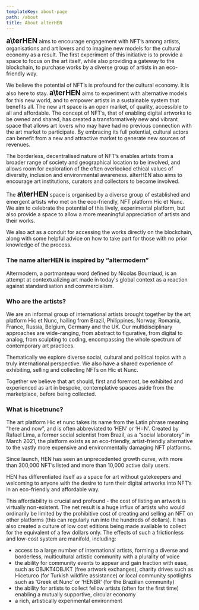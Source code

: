 ```yaml
---
templateKey: about-page
path: /about
title: About alterHEN
---
```

<span class="logo-text" style="font-size: 1.2rem; font-weight: bold; display: inline-block">a\ter<span>HEN</span></span> aims to encourage engagement with NFT’s among artists, organisations and art lovers and to imagine new models for the cultural economy as a result. The first experiment of this initiative is to provide a space to focus on the art itself, while also providing a gateway to the blockchain, to purchase works by a diverse group of artists in an eco-friendly way.

We believe the potential of NFT’s is profound for the cultural economy. It is also here to stay. <span class="logo-text" style="font-size: 1.2rem; font-weight: bold; display: inline-block">a\ter<span>HEN</span></span> aims to experiment with alternative models for this new world, and to empower artists in a sustainable system that benefits all. The new art space is an open market, of quality, accessible to all and affordable. The concept of NFT’s, that of enabling digital artworks to be owned and shared, has created a transformatively new and vibrant space that allows art lovers who may have had no previous connection with the art market to participate. By embracing its full potential, cultural actors can benefit from a new and attractive market to generate new sources of revenues.

The borderless, decentralised nature of NFT’s enables artists from a broader range of society and geographical location to be involved, and allows room for exploration of the often overlooked ethical values of diversity, inclusion and environmental awareness. alterHEN also aims to encourage art institutions, curators and collectors to become involved.

The <span class="logo-text" style="font-size: 1.2rem; font-weight: bold; display: inline-block">a\ter<span>HEN</span></span> space is organised by a diverse group of established and emergent artists who met on the eco-friendly, NFT platform Hic et Nunc. We aim to celebrate the potential of this lively, experimental platform, but also provide a space to allow a more meaningful appreciation of artists and their works.

We also act as a conduit for accessing the works directly on the blockchain, along with some helpful advice on how to take part for those with no prior knowledge of the process.

### The name alterHEN is inspired by “altermodern”

Altermodern, a portmanteau word defined by Nicolas Bourriaud, is an attempt at contextualizing art made in today's global context as a reaction against standardisation and commercialism.

### Who are the artists?

We are an informal group of international artists brought together by the art platform Hic et Nunc, hailing from Brazil, Philippines, Norway, Romania, France, Russia, Belgium, Germany and the UK. Our multidisciplinary approaches are wide-ranging, from abstract to figurative, from digital to analog, from sculpting to coding, encompassing the whole spectrum of contemporary art practices. 

Thematically we explore diverse social, cultural and political topics with a truly international perspective. 
We also have a shared experience of exhibiting, selling and collecting NFTs on Hic et Nunc. 

Together we believe that art should, first and foremost, be exhibited and experienced as art in bespoke, contemplative spaces aside from the marketplace, before being collected.

### What is hicetnunc? 

The art platform Hic et nunc takes its name from the Latin phrase meaning “here and now”, and is often abbreviated to ‘HEN’ or ‘H=N’. Created by Rafael Lima, a former social scientist from Brazil, as a “social laboratory” in March 2021, the platform exists as an eco-friendly, artist-friendly alternative to the vastly more expensive and environmentally damaging NFT platforms.

Since launch, HEN has seen an unprecedented growth curve, with more than 300,000 NFT’s listed and more than 10,000 active daily users.

HEN has differentiated itself as a space for art without gatekeepers and welcoming to anyone with the desire to turn their digital artworks into NFT’s in an eco-friendly and affordable way.

This affordability is crucial and profound - the cost of listing an artwork is virtually non-existent. The net result is a huge influx of artists who would ordinarily be limited by the prohibitive cost of creating and selling an NFT on other platforms (this can regularly run into the hundreds of dollars). It has also created a culture of low cost editions being made available to collect for the equivalent of a few dollars only. The effects of such a frictionless and low-cost system are manifold, including:

- access to a large number of international artists, forming a diverse and borderless, multicultural artistic community with a plurality of voice
- the ability for community events to appear and gain traction with ease, such as OBJKT4OBJKT (free artwork exchanges), charity drives such as Hiceturco (for Turkish wildfire assistance) or local community spotlights such as ‘Greek et Nunc’ or ‘HENBR’ (for the Brazilian community)
- the ability for artists to collect fellow artists (often for the first time) enabling a mutually supportive, circular economy
- a rich, artistically experimental environment
